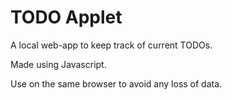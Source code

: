 # TODO Applet

A local web-app to keep track of current TODOs. 

Made using Javascript.

Use on the same browser to avoid any loss of data.
